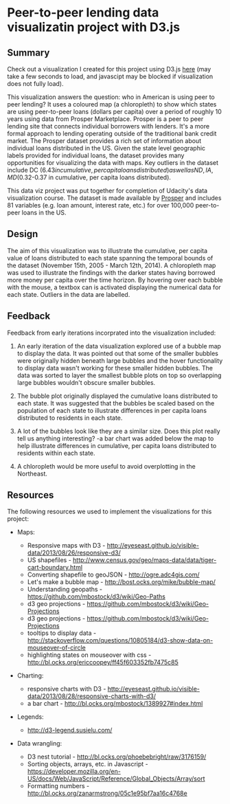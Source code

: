 # Peer-to-peer lending data visualizatin project with D3.js

## Summary

Check out a visualization I created for this project using D3.js [here](https://htmlpreview.github.io/?https://github.com/BlaneG/Data_viz_project/blob/master/index_5-change_to_chloropleth.html) (may take a few seconds to load, and javascipt may be blocked if visualization does not fully load).

This visualization answers the question:  who in American is using peer to peer lending?  It uses a coloured map (a chloropleth) to show which states are using peer-to-peer loans (dollars per capita) over a period of roughly 10 years using data from Prosper Marketplace.  Prosper is a peer to peer lending site that connects individual borrowers with lenders.  It's a more formal approach to lending operating outside of the traditional bank credit market.  The Prosper dataset provides a rich set of information about individual loans distributed in the US.  Given the state level geographic labels provided for individual loans, the dataset provides many opportunities for visualizing the data with maps. Key outliers in the dataset include DC ($6.43 in cumulative, per capita loans distributed) as well as ND, IA, MD ($0.32-0.37 in cumulative, per capita loans distributed).  

This data viz project was put together for completion of Udacity's data visualization course.  The dataset is made available by [Prosper](https://www.prosper.com/) and includes 81 variables (e.g. loan amount, interest rate, etc.) for over 100,000 peer-to-peer loans in the US.   

## Design

The aim of this visualization was to illustrate the cumulative, per capita value of loans distributed to each state spanning the temporal bounds of the dataset (November 15th, 2005 - March 12th, 2014).  A chloropleth map was used to illustrate the findings with the darker states having borrowed more money per capita over the time horizon.  By hovering over each bubble with the mouse, a textbox can is activated displaying the numerical data for each state.  Outliers in the data are labelled.

## Feedback
Feedback from early iterations incorprated into the visualization included:

1) An early iteration of the data visualization explored use of a bubble map to display the data. It was pointed out that some of the smaller bubbles were originally hidden beneath large bubbles and the hover functionality to display data wasn't working for these smaller hidden bubbles.  The data was sorted to layer the smallest bubble plots on top so overlapping large bubbles wouldn't obscure smaller bubbles.

2) The bubble plot originally displayed the cumulative loans distributed to each state.  It was suggested that the bubbles be scaled based on the population of each state to illustrate differences in per capita loans distributed to residents in each state.

3) A lot of the bubbles look like they are a similar size.  Does this plot really tell us anything interesting? 
   -a bar chart was added below the map to help illustrate differences in cumulative, per capita loans distributed to residents within each state.
   
4) A chloropleth would be more useful to avoid overplotting in the Northeast.

## Resources
The following resources we used to implement the visualizations for this project:

* Maps:

   - Responsive maps with D3 - http://eyeseast.github.io/visible-data/2013/08/26/responsive-d3/
   - US shapefiles - http://www.census.gov/geo/maps-data/data/tiger-cart-boundary.html
   - Converting shapefile to geoJSON - http://ogre.adc4gis.com/
   - Let's make a bubble map - http://bost.ocks.org/mike/bubble-map/
   - Understanding geopaths - https://github.com/mbostock/d3/wiki/Geo-Paths
   - d3 geo projections - https://github.com/mbostock/d3/wiki/Geo-Projections
   - d3 geo projections - https://github.com/mbostock/d3/wiki/Geo-Projections
   - tooltips to display data - http://stackoverflow.com/questions/10805184/d3-show-data-on-mouseover-of-circle
   - highlighting states on mouseover with css - http://bl.ocks.org/ericcoopey/ff45f603352fb7475c85

* Charting:

   - responsive charts with D3 - http://eyeseast.github.io/visible-data/2013/08/28/responsive-charts-with-d3/
   - a bar chart - http://bl.ocks.org/mbostock/1389927#index.html

* Legends:
   - http://d3-legend.susielu.com/

* Data wrangling:

   - D3 nest tutorial - http://bl.ocks.org/phoebebright/raw/3176159/
   - Sorting objects, arrays, etc. in Javascript - https://developer.mozilla.org/en-US/docs/Web/JavaScript/Reference/Global_Objects/Array/sort
   - Formatting numbers - http://bl.ocks.org/zanarmstrong/05c1e95bf7aa16c4768e
